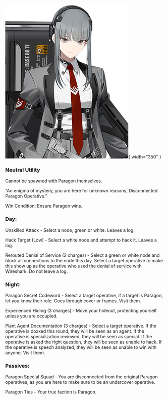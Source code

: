 ![disconnectedparagonoperative.png](Images/disconnectedparagonoperative.png){ width="350" }

### **Neutral Utility**

Cannot be spawned with Paragon themselves.

“An enigma of mystery, you are here for unknown reasons, Disconnected Paragon Operative.”

Win Condition: Ensure Paragon wins.

### **Day:**

Unskilled Attack - Select a node, green or white. Leaves a log.

Hack Target (Low) - Select a white node and attempt to hack it. Leaves a log.

Rerouted Denial of Service (2 charges) - Select a green or white node and block all connections to the node this day. Select a target operative to make this show up as the operative who used the denial of service with Wireshark. Do not leave a log.

### **Night:**

Paragon Secret Codeword - Select a target operative, if a target is Paragon, let you know their role. Goes through cover or frames. Visit them.

Experienced Hiding (3 charges) - Move your hideout, protecting yourself unless you are occupied.

Plant Agent Documentation (3 charges) - Select a target operative. If the operative is doxxed this round, they will be seen as an agent. If the operative is specialization reviewed, they will be seen as special. If the operative is asked the right question, they will be seen as unable to hack. If the operative is speech analyzed, they will be seen as unable to win with anyone. Visit them.

### **Passives:**

Paragon Special Squad - You are disconnected from the original Paragon operatives, as you are here to make sure to be an undercover operative.

Paragon Ties - Your true faction is Paragon.
